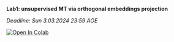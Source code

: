 **Lab1: unsupervised MT via orthogonal embeddings projection**

*Deadline: Sun 3.03.2024 23:59 AOE*

[![Open In Colab](https://colab.research.google.com/assets/colab-badge.svg)](https://colab.research.google.com/github/girafe-ai/ml-course/blob/24s_advanced/assignments/lab01_umt/embedding_based_MT.ipynb)
